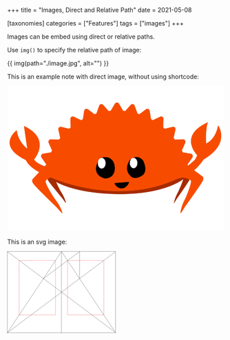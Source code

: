 +++
title = "Images, Direct and Relative Path"
date = 2021-05-08

[taxonomies]
categories = ["Features"]
tags = ["images"]
+++

Images can be embed using direct or relative paths.
<!-- more -->
Use `img()` to specify the relative path of image:

{{ img(path="./image.jpg", alt="") }}

This is an example note with direct image, without using shortcode:

![Rust](rust.png)

This is an svg image:

<svg class="canon" xmlns="http://www.w3.org/2000/svg" overflow="visible" viewBox="0 0 496 373" height="373" width="496"><g fill="none"><path stroke="#000" stroke-width=".75" d="M.599 372.348L495.263 1.206M.312.633l494.95 370.853M.312 372.633L247.643.92M248.502.92l246.76 370.566M330.828 123.869V1.134M330.396 1.134L165.104 124.515"></path><path stroke="#ED1C24" stroke-width=".75" d="M275.73 41.616h166.224v249.05H275.73zM54.478 41.616h166.225v249.052H54.478z"></path><path stroke="#000" stroke-width=".75" d="M.479.375h495v372h-495zM247.979.875v372"></path><ellipse cx="498.729" cy="177.625" rx=".75" ry="1.25"></ellipse><ellipse cx="247.229" cy="377.375" rx=".75" ry="1.25"></ellipse></g></svg>

<style>
.canon { background: white; width: 50%; height: auto; }
</style>
